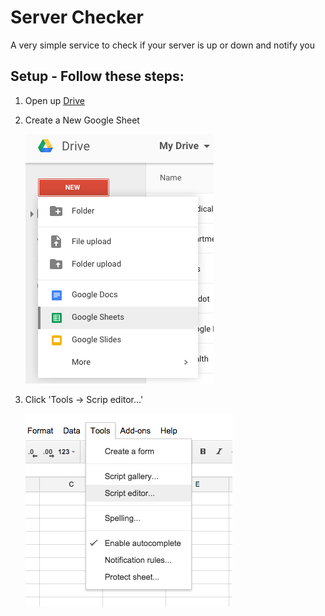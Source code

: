 # Server Checker
A very simple service to check if your server is up or down and notify you

## Setup - Follow these steps:

1. Open up [Drive](https://drive.google.com)

2. Create a New Google Sheet

    ![Server Checker Step 2](https://raw.githubusercontent.com/dankantor/server-checker/master/screenshots/serverchecker-1.png)

3. Click 'Tools -> Scrip editor...'

    ![Server Checker Step 2](https://raw.githubusercontent.com/dankantor/server-checker/master/screenshots/serverchecker-2.png)

